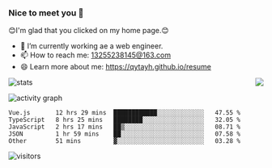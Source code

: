 ### Nice to meet you 👋

😊I'm glad that you clicked on my home page.😊

- 🔭 I’m currently working ae a web engineer.
- 📫 How to reach me: 13255238145@163.com
- 😄 Learn more about me: https://qytayh.github.io/resume

<!-- ![Top Langs](https://github-readme-stats.vercel.app/api/top-langs/?username=qytayh) -->
<img align="right" src="https://github-readme-stats.vercel.app/api/top-langs/?username=ckend">

![stats](https://github-readme-stats.vercel.app/api?username=qytayh&show_icons=true&theme=radical&layout=compact)


![activity graph](https://activity-graph.herokuapp.com/graph?username=qytayh&theme=dracula)

<!--START_SECTION:waka-->
```text
Vue.js       12 hrs 29 mins  ████████████░░░░░░░░░░░░░   47.55 % 
TypeScript   8 hrs 25 mins   ████████░░░░░░░░░░░░░░░░░   32.05 % 
JavaScript   2 hrs 17 mins   ██▒░░░░░░░░░░░░░░░░░░░░░░   08.71 % 
JSON         1 hr 59 mins    ██░░░░░░░░░░░░░░░░░░░░░░░   07.58 % 
Other        51 mins         ▓░░░░░░░░░░░░░░░░░░░░░░░░   03.28 % 
```
<!--END_SECTION:waka-->

![visitors](https://visitor-badge.glitch.me/badge?page_id=qytayh)


<!--
**qytayh/qytayh** is a ✨ _special_ ✨ repository because its `README.md` (this file) appears on your GitHub profile.

Here are some ideas to get you started:

- 🔭 I’m currently working on ...
- 🌱 I’m currently learning ...
- 👯 I’m looking to collaborate on ...
- 🤔 I’m looking for help with ...
- 💬 Ask me about ...
- 📫 How to reach me: ...
- 😄 Pronouns: ...
- ⚡ Fun fact: ...
-->
